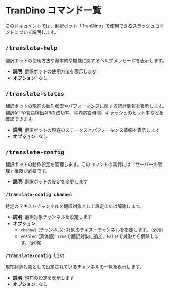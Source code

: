 # TranDino コマンド一覧

このドキュメントでは、翻訳ボット「TranDino」で使用できるスラッシュコマンドについて説明します。

## `/translate-help`

翻訳ボットの使用方法や基本的な機能に関するヘルプメッセージを表示します。

- **説明:** 翻訳ボットの使用方法を表示します
- **オプション:** なし

## `/translate-status`

翻訳ボットの現在の動作状況やパフォーマンスに関する統計情報を表示します。
翻訳APIや言語検出APIの成功率、平均応答時間、キャッシュのヒット率などを確認できます。

- **説明:** 翻訳ボットの現在のステータスとパフォーマンス情報を表示します
- **オプション:** なし

## `/translate-config`

翻訳ボットの動作設定を管理します。このコマンドの実行には「サーバーの管理」権限が必要です。

- **説明:** 翻訳ボットの設定を変更します

### `/translate-config channel`

特定のテキストチャンネルを翻訳対象として設定または解除します。

- **説明:** 翻訳対象チャンネルを設定します
- **オプション:**
    - `channel` (チャンネル): 対象のテキストチャンネルを指定します。(必須)
    - `enabled` (真偽値): `True`で翻訳対象に追加、`False`で対象から解除します。(必須)

### `/translate-config list`

現在翻訳対象として設定されているチャンネルの一覧を表示します。

- **説明:** 現在の設定を表示します
- **オプション:** なし 